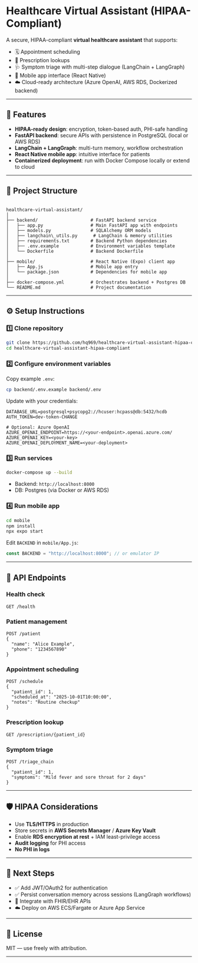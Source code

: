 
# Healthcare Virtual Assistant (HIPAA-Compliant)

A secure, HIPAA-compliant **virtual healthcare assistant** that supports:

- 🗓️ Appointment scheduling  
- 💊 Prescription lookups  
- 🩺 Symptom triage with multi-step dialogue (LangChain + LangGraph)  
- 📱 Mobile app interface (React Native)  
- ☁️ Cloud-ready architecture (Azure OpenAI, AWS RDS, Dockerized backend)

---

## 🚀 Features
- **HIPAA-ready design**: encryption, token-based auth, PHI-safe handling  
- **FastAPI backend**: secure APIs with persistence in PostgreSQL (local or AWS RDS)  
- **LangChain + LangGraph**: multi-turn memory, workflow orchestration  
- **React Native mobile app**: intuitive interface for patients  
- **Containerized deployment**: run with Docker Compose locally or extend to cloud  

---

## 📂 Project Structure

```

healthcare-virtual-assistant/
│
├── backend/                    # FastAPI backend service
│   ├── app.py                  # Main FastAPI app with endpoints
│   ├── models.py               # SQLAlchemy ORM models
│   ├── langchain\_utils.py      # LangChain & memory utilities
│   ├── requirements.txt        # Backend Python dependencies
│   ├── .env.example            # Environment variables template
│   └── Dockerfile              # Backend Dockerfile
│
├── mobile/                     # React Native (Expo) client app
│   ├── App.js                  # Mobile app entry
│   └── package.json            # Dependencies for mobile app
│
├── docker-compose.yml          # Orchestrates backend + Postgres DB
└── README.md                   # Project documentation

````

---

## ⚙️ Setup Instructions

### 1️⃣ Clone repository
```bash
git clone https://github.com/hq969/healthcare-virtual-assistant-hipaa-compliant.git
cd healthcare-virtual-assistant-hipaa-compliant
````

### 2️⃣ Configure environment variables

Copy example `.env`:

```bash
cp backend/.env.example backend/.env
```

Update with your credentials:

```env
DATABASE_URL=postgresql+psycopg2://hcuser:hcpass@db:5432/hcdb
AUTH_TOKEN=dev-token-CHANGE

# Optional: Azure OpenAI
AZURE_OPENAI_ENDPOINT=https://<your-endpoint>.openai.azure.com/
AZURE_OPENAI_KEY=<your-key>
AZURE_OPENAI_DEPLOYMENT_NAME=<your-deployment>
```

### 3️⃣ Run services

```bash
docker-compose up --build
```

* Backend: `http://localhost:8000`
* DB: Postgres (via Docker or AWS RDS)

### 4️⃣ Run mobile app

```bash
cd mobile
npm install
npx expo start
```

Edit `BACKEND` in `mobile/App.js`:

```js
const BACKEND = "http://localhost:8000"; // or emulator IP
```

---

## 🔑 API Endpoints

### Health check

```http
GET /health
```

### Patient management

```http
POST /patient
{
  "name": "Alice Example",
  "phone": "1234567890"
}
```

### Appointment scheduling

```http
POST /schedule
{
  "patient_id": 1,
  "scheduled_at": "2025-10-01T10:00:00",
  "notes": "Routine checkup"
}
```

### Prescription lookup

```http
GET /prescription/{patient_id}
```

### Symptom triage

```http
POST /triage_chain
{
  "patient_id": 1,
  "symptoms": "Mild fever and sore throat for 2 days"
}
```

---

## 🛡️ HIPAA Considerations

* Use **TLS/HTTPS** in production
* Store secrets in **AWS Secrets Manager** / **Azure Key Vault**
* Enable **RDS encryption at rest** + IAM least-privilege access
* **Audit logging** for PHI access
* **No PHI in logs**

---

## 📌 Next Steps

* ✅ Add JWT/OAuth2 for authentication
* ✅ Persist conversation memory across sessions (LangGraph workflows)
* 🔄 Integrate with FHIR/EHR APIs
* ☁️ Deploy on AWS ECS/Fargate or Azure App Service

---

## 📜 License

MIT — use freely with attribution.

---

